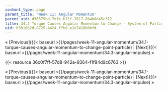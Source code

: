 ```yaml
---
content_type: page
parent_title: 'Week 11: Angular Momentum'
parent_uid: d36579bd-7dfc-b71f-7617-8b4b8d45c312
title: 34.2 Torque Causes Angular Momentum to Change - System of Particles
uid: b3b10b2d-8725-4424-ffb8-e1e7418b0bfd
---
```


« [Previous]({{< baseurl >}}/pages/week-11-angular-momentum/34.1-torque-causes-angular-momentum-to-change-point-particle) | [Next]({{< baseurl >}}/pages/week-11-angular-momentum/34.3-angular-impulse) »

{{< resource 36c0f7ff-57d8-942a-9364-f1f84d9c6763 >}}

« [Previous]({{< baseurl >}}/pages/week-11-angular-momentum/34.1-torque-causes-angular-momentum-to-change-point-particle) | [Next]({{< baseurl >}}/pages/week-11-angular-momentum/34.3-angular-impulse) »